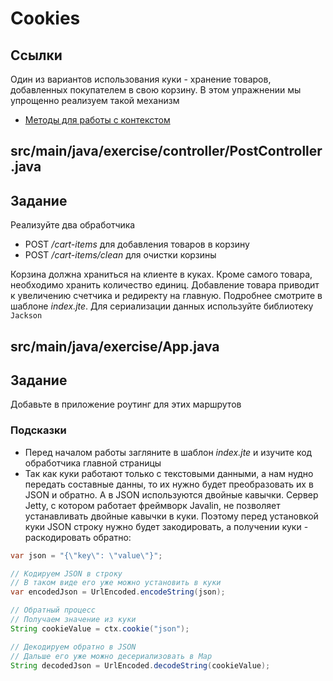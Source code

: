 # Cookies

## Ссылки

Один из вариантов использования куки - хранение товаров, добавленных покупателем в свою корзину. В этом упражнении мы упрощенно реализуем такой механизм

* [Методы для работы с контекстом](https://javalin.io/documentation#context)

## src/main/java/exercise/controller/PostController.java

## Задание

Реализуйте два обработчика

* POST */cart-items* для добавления товаров в корзину
* POST */cart-items/clean* для очистки корзины

Корзина должна храниться на клиенте в куках. Кроме самого товара, необходимо хранить количество единиц. Добавление товара приводит к увеличению счетчика и редиректу на главную. Подробнее смотрите в шаблоне *index.jte*. Для сериализации данных используйте библиотеку `Jackson`

## src/main/java/exercise/App.java

## Задание

Добавьте в приложение роутинг для этих маршрутов

### Подсказки

* Перед началом работы загляните в шаблон *index.jte* и изучите код обработчика главной страницы
* Так как куки работают только с текстовыми данными, а нам нудно передать составные данны, то их нужно будет преобразовать их в JSON и обратно. А в JSON используются двойные кавычки. Сервер Jetty, c котором работает фреймворк Javalin, не позволяет устанавливать двойные кавычки в куки. Поэтому перед установкой куки JSON строку нужно будет закодировать, а получении куки - раскодировать обратно:

```java
var json = "{\"key\": \"value\"}";

// Кодируем JSON в строку
// В таком виде его уже можно установить в куки
var encodedJson = UrlEncoded.encodeString(json);

// Обратный процесс
// Получаем значение из куки
String cookieValue = ctx.cookie("json");

// Декодируем обратно в JSON
// Дальше его уже можно десериализовать в Map
String decodedJson = UrlEncoded.decodeString(cookieValue);
```
